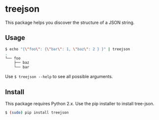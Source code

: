 # treejson

This package helps you discover the structure of a JSON string.

## Usage

```bash
$ echo "{\"foo\": {\"bar\": 1, \"baz\": 2 } }" | treejson
.
└── foo
    ├── baz
    └── bar
```

Use `$ treejson --help` to see all possible arguments.

## Install

This package requires Python 2.x.
Use the pip installer to install tree-json.

``` bash
$ (sudo) pip install treejson
```